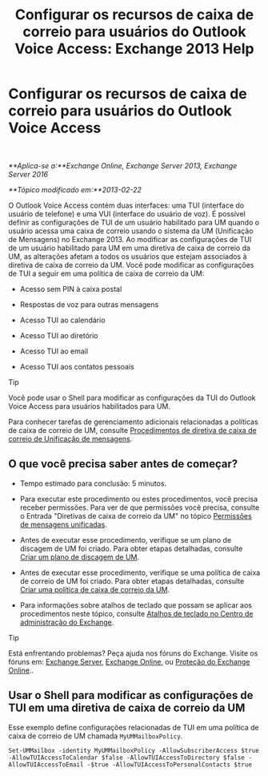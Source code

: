 ﻿---
title: 'Configurar os recursos de caixa de correio para usuários do Outlook Voice Access: Exchange 2013 Help'
TOCTitle: Configurar os recursos de caixa de correio para usuários do Outlook Voice Access
ms:assetid: 10960bf0-65cf-4d0b-bae5-d203c53662db
ms:mtpsurl: https://technet.microsoft.com/pt-br/library/Aa996307(v=EXCHG.150)
ms:contentKeyID: 50556144
ms.date: 05/22/2018
mtps_version: v=EXCHG.150
ms.translationtype: MT
---

# Configurar os recursos de caixa de correio para usuários do Outlook Voice Access

 

_**Aplica-se a:**Exchange Online, Exchange Server 2013, Exchange Server 2016_

_**Tópico modificado em:**2013-02-22_

O Outlook Voice Access contém duas interfaces: uma TUI (interface do usuário de telefone) e uma VUI (interface do usuário de voz). É possível definir as configurações de TUI de um usuário habilitado para UM quando o usuário acessa uma caixa de correio usando o sistema da UM (Unificação de Mensagens) no Exchange 2013. Ao modificar as configurações de TUI de um usuário habilitado para UM em uma diretiva de caixa de correio da UM, as alterações afetam a todos os usuários que estejam associados à diretiva de caixa de correio da UM. Você pode modificar as configurações de TUI a seguir em uma política de caixa de correio da UM:

  - Acesso sem PIN à caixa postal

  - Respostas de voz para outras mensagens

  - Acesso TUI ao calendário

  - Acesso TUI ao diretório

  - Acesso TUI ao email

  - Acesso TUI aos contatos pessoais


> [!TIP]
> Você pode usar o Shell para modificar as configurações da TUI do Outlook Voice Access para usuários habilitados para UM.



Para conhecer tarefas de gerenciamento adicionais relacionadas a políticas de caixa de correio de UM, consulte [Procedimentos de diretiva de caixa de correio de Unificação de mensagens](um-mailbox-policy-procedures-exchange-2013-help.md).

## O que você precisa saber antes de começar?

  - Tempo estimado para conclusão: 5 minutos.

  - Para executar este procedimento ou estes procedimentos, você precisa receber permissões. Para ver de que permissões você precisa, consulte o Entrada "Diretivas de caixa de correio da UM" no tópico [Permissões de mensagens unificadas](unified-messaging-permissions-exchange-2013-help.md).

  - Antes de executar esse procedimento, verifique se um plano de discagem de UM foi criado. Para obter etapas detalhadas, consulte [Criar um plano de discagem de UM](create-a-um-dial-plan-exchange-2013-help.md).

  - Antes de executar esse procedimento, verifique se uma política de caixa de correio de UM foi criado. Para obter etapas detalhadas, consulte [Criar uma política de caixa de correio da UM](create-a-um-mailbox-policy-exchange-2013-help.md).

  - Para informações sobre atalhos de teclado que possam se aplicar aos procedimentos neste tópico, consulte [Atalhos de teclado no Centro de administração do Exchange](keyboard-shortcuts-in-the-exchange-admin-center-exchange-online-protection-help.md).


> [!TIP]
> Está enfrentando problemas? Peça ajuda nos fóruns do Exchange. Visite os fóruns em: <A href="https://go.microsoft.com/fwlink/p/?linkid=60612">Exchange Server</A>, <A href="https://go.microsoft.com/fwlink/p/?linkid=267542">Exchange Online</A>, ou <A href="https://go.microsoft.com/fwlink/p/?linkid=285351">Proteção do Exchange Online</A>..



## Usar o Shell para modificar as configurações de TUI em uma diretiva de caixa de correio da UM

Esse exemplo define configurações relacionadas de TUI em uma política de caixa de correio de UM chamada `MyUMMailboxPolicy`.

    Set-UMMailbox -identity MyUMMailboxPolicy -AllowSubscriberAccess $true -AllowTUIAccessToCalendar $false -AllowTUIAccessToDirectory $false -AllowTUIAccessToEmail -$true -AllowTUIAccessToPersonalContacts $true

